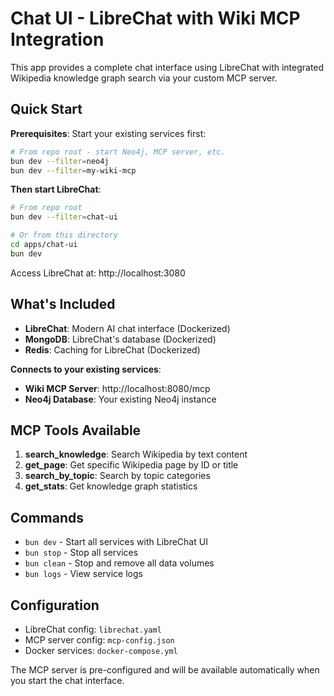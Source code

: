 # Chat UI - LibreChat with Wiki MCP Integration

This app provides a complete chat interface using LibreChat with integrated Wikipedia knowledge graph search via your custom MCP server.

## Quick Start

**Prerequisites**: Start your existing services first:
```bash
# From repo root - start Neo4j, MCP server, etc.
bun dev --filter=neo4j
bun dev --filter=my-wiki-mcp
```

**Then start LibreChat**:
```bash
# From repo root
bun dev --filter=chat-ui

# Or from this directory
cd apps/chat-ui
bun dev
```

Access LibreChat at: http://localhost:3080

## What's Included

- **LibreChat**: Modern AI chat interface (Dockerized)
- **MongoDB**: LibreChat's database (Dockerized)
- **Redis**: Caching for LibreChat (Dockerized)

**Connects to your existing services**:
- **Wiki MCP Server**: http://localhost:8080/mcp
- **Neo4j Database**: Your existing Neo4j instance

## MCP Tools Available

1. **search_knowledge**: Search Wikipedia by text content
2. **get_page**: Get specific Wikipedia page by ID or title  
3. **search_by_topic**: Search by topic categories
4. **get_stats**: Get knowledge graph statistics

## Commands

- `bun dev` - Start all services with LibreChat UI
- `bun stop` - Stop all services
- `bun clean` - Stop and remove all data volumes
- `bun logs` - View service logs

## Configuration

- LibreChat config: `librechat.yaml`
- MCP server config: `mcp-config.json` 
- Docker services: `docker-compose.yml`

The MCP server is pre-configured and will be available automatically when you start the chat interface.